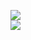 [![](https://img.shields.io/badge/Made%20With-Github%20Spray-lightgrey.svg?style=for-the-badge&logo=github)](https://github.com/Annihil/github-spray#9765)  
[![](https://i.imgur.com/2DrTn0Z.gif)](https://github.com/Annihil/github-spray)